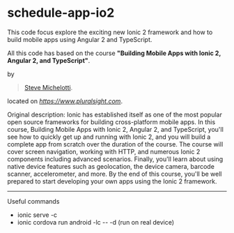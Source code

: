 # schedule-app-io2

This code focus explore the exciting new Ionic 2 framework and how to build mobile apps using Angular 2 and TypeScript.

All this code has based on the course **"Building Mobile Apps with Ionic 2, Angular 2, and TypeScript"**.

by 
> [Steve Michelotti](http://stevemichelotti.com/).

located on *https://www.pluralsight.com*.

Original description:
Ionic has established itself as one of the most popular open source frameworks for building cross-platform mobile apps. 
In this course, Building Mobile Apps with Ionic 2, Angular 2, and TypeScript, you'll see how to quickly get up and running with Ionic 2, 
and you will build a complete app from scratch over the duration of the course. The course will cover screen navigation, 
working with HTTP, and numerous Ionic 2 components including advanced scenarios. Finally, 
you'll learn about using native device features such as geolocation, the device camera, barcode scanner, accelerometer, and more. 
By the end of this course, you'll be well prepared to start developing your own apps using the Ionic 2 framework.

------------------
Useful  commands
 - ionic serve -c
 - ionic cordova run android -lc -- -d (run on real device)



